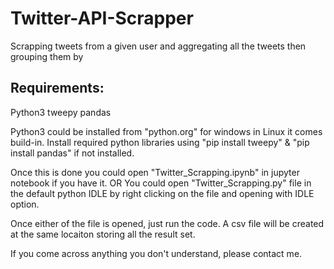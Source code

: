 # Twitter-API-Scrapper
Scrapping tweets from a given user and aggregating all the tweets then grouping them by

Requirements:
------------
  Python3
  tweepy
  pandas
  
Python3 could be installed from "python.org" for windows in Linux it comes build-in.
Install required python libraries using "pip install tweepy" & "pip install pandas" if not installed.

Once this is done you could open "Twitter_Scrapping.ipynb" in jupyter notebook if you have it.
OR
You could open "Twitter_Scrapping.py" file in the default python IDLE by right clicking on the file and opening with IDLE option.

Once either of the file is opened, just run the code. A csv file will be created at the same locaiton storing all the result set.

If you come across anything you don't understand, please contact me.
